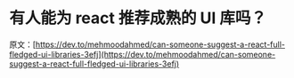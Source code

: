 # 有人能为 react 推荐成熟的 UI 库吗？

原文：[https://dev.to/mehmoodahmed/can-someone-suggest-a-react-full-fledged-ui-libraries-3efj](https://dev.to/mehmoodahmed/can-someone-suggest-a-react-full-fledged-ui-libraries-3efj)